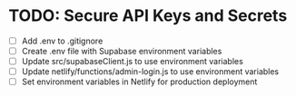 # TODO: Secure API Keys and Secrets

- [ ] Add .env to .gitignore
- [ ] Create .env file with Supabase environment variables
- [ ] Update src/supabaseClient.js to use environment variables
- [ ] Update netlify/functions/admin-login.js to use environment variables
- [ ] Set environment variables in Netlify for production deployment
